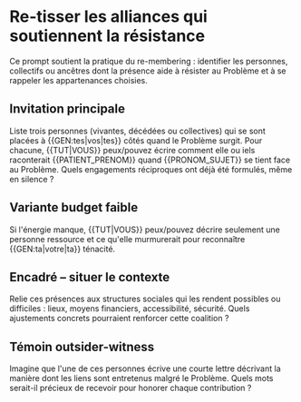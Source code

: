 # Re-tisser les alliances qui soutiennent la résistance

Ce prompt soutient la pratique du re-membering : identifier les
personnes, collectifs ou ancêtres dont la présence aide à résister au
Problème et à se rappeler les appartenances choisies.

## Invitation principale
Liste trois personnes (vivantes, décédées ou collectives) qui se sont
placées à {{GEN:tes|vos|tes}} côtés quand le Problème surgit. Pour
chacune, {{TUT|VOUS}} peux/pouvez écrire comment elle ou iels
raconterait {{PATIENT_PRENOM}} quand {{PRONOM_SUJET}} se tient face au
Problème. Quels engagements réciproques ont déjà été formulés, même en
silence ?

## Variante budget faible
Si l'énergie manque, {{TUT|VOUS}} peux/pouvez décrire seulement une
personne ressource et ce qu'elle murmurerait pour reconnaître
{{GEN:ta|votre|ta}} ténacité.

## Encadré – situer le contexte
Relie ces présences aux structures sociales qui les rendent possibles
ou difficiles : lieux, moyens financiers, accessibilité, sécurité. Quels
ajustements concrets pourraient renforcer cette coalition ?

## Témoin outsider-witness
Imagine que l'une de ces personnes écrive une courte lettre décrivant la
manière dont les liens sont entretenus malgré le Problème. Quels mots
serait-il précieux de recevoir pour honorer chaque contribution ?
